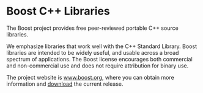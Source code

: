 
# Boost C++ Libraries

The Boost project provides free peer-reviewed portable C++ source libraries.

We emphasize libraries that work well with the C++ Standard Library. Boost
libraries are intended to be widely useful, and usable across a broad spectrum
of applications. The Boost license encourages both commercial and non-commercial use
and does not require attribution for binary use.

The project website is www.boost.org, where you can obtain more information and
[download](https://www.boost.org/users/download/) the current release.
